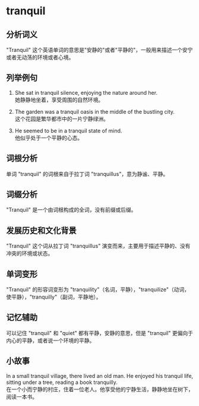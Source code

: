 # tranquil

## 分析词义

  

"Tranquil" 这个英语单词的意思是"安静的"或者"平静的"，一般用来描述一个安宁或者无动荡的环境或者心境。

  

## 列举例句

  

1.  She sat in tranquil silence, enjoying the nature around her.  
    她静静地坐着，享受周围的自然环境。
    
      
    
2.  The garden was a tranquil oasis in the middle of the bustling city.  
    这个花园是繁华都市中的一片宁静绿洲。
    
      
    
3.  He seemed to be in a tranquil state of mind.  
    他似乎处于一个平静的心态。
    
      
    

  

## 词根分析

  

单词 "tranquil" 的词根来自于拉丁词 "tranquillus"，意为静谧、平静。

  

## 词缀分析

  

"Tranquil" 是一个由词根构成的全词，没有前缀或后缀。

  

## 发展历史和文化背景

  

"Tranquil" 这个词从拉丁词 "tranquillus" 演变而来，主要用于描述平静的、没有冲突的环境或状态。

  

## 单词变形

  

"Tranquil" 的形容词变形为 "tranquility"（名词，平静），"tranquilize"（动词，使平静），"tranquilly"（副词，平静地）。

  

## 记忆辅助

  

可以记住 "tranquil" 和 "quiet" 都有平静，安静的意思，但是 "tranquil" 更偏向于内心的平静，或者说一个环境的平静。

  

## 小故事

  

In a small tranquil village, there lived an old man. He enjoyed his tranquil life, sitting under a tree, reading a book tranquilly.  
在一个小而宁静的村庄，住着一位老人。他享受他的宁静生活，静静地坐在树下，阅读一本书。
